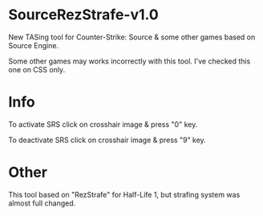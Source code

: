 # SourceRezStrafe-v1.0
New TASing tool for Counter-Strike: Source & some other games based on Source Engine.

Some other games may works incorrectly with this tool. I've checked this one on CSS only.

# Info

To activate SRS click on crosshair image & press "0" key.

To deactivate SRS click on crosshair image & press "9" key.

# Other

This tool based on "RezStrafe" for Half-Life 1, but strafing system was almost full changed.
